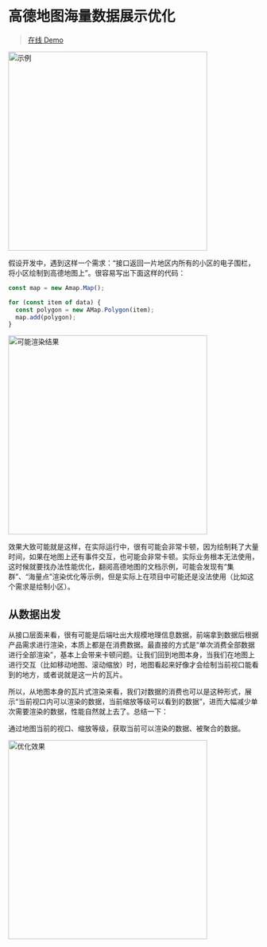 # 高德地图海量数据展示优化

> [在线 Demo](https://fantasticit.gitee.io/amap-data-tile/)

<img src="https://wipi.oss-cn-shanghai.aliyuncs.com/2021-02-19/20210219171220.jpg" alt="示例" width="400" />

假设开发中，遇到这样一个需求：“接口返回一片地区内所有的小区的电子围栏，将小区绘制到高德地图上”。很容易写出下面这样的代码：

```js
const map = new Amap.Map();

for (const item of data) {
  const polygon = new AMap.Polygon(item);
  map.add(polygon);
}
```

<img src="https://wipi.oss-cn-shanghai.aliyuncs.com/2021-02-19/20210219171709.jpg" alt="可能渲染结果" width="400" />

效果大致可能就是这样，在实际运行中，很有可能会非常卡顿，因为绘制耗了大量时间，如果在地图上还有事件交互，也可能会非常卡顿。实际业务根本无法使用，这时候就要找办法性能优化，翻阅高德地图的文档示例，可能会发现有“集群”、“海量点”渲染优化等示例，但是实际上在项目中可能还是没法使用（比如这个需求是绘制小区）。

## 从数据出发

从接口层面来看，很有可能是后端吐出大规模地理信息数据，前端拿到数据后根据产品需求进行渲染，本质上都是在消费数据。最直接的方式是“单次消费全部数据进行全部渲染”，基本上会带来卡顿问题。让我们回到地图本身，当我们在地图上进行交互（比如移动地图、滚动缩放）时，地图看起来好像才会绘制当前视口能看到的地方，或者说就是这一片的瓦片。

所以，从地图本身的瓦片式渲染来看，我们对数据的消费也可以是这种形式，展示“当前视口内可以渲染的数据，当前缩放等级可以看到的数据”，进而大幅减少单次需要渲染的数据，性能自然就上去了。总结一下：

通过地图当前的视口、缩放等级，获取当前可以渲染的数据、被聚合的数据。

<img src="https://wipi.oss-cn-shanghai.aliyuncs.com/2021-02-20/amap-point-tile-480.gif" alt="优化效果" width="400" />
